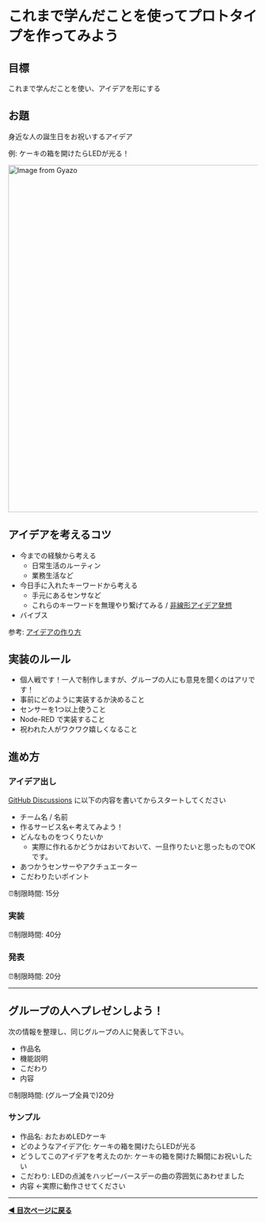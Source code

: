 # これまで学んだことを使ってプロトタイプを作ってみよう

## 目標
これまで学んだことを使い、アイデアを形にする

## お題
身近な人の誕生日をお祝いするアイデア

例: ケーキの箱を開けたらLEDが光る！

<a href="https://gyazo.com/102d5166c9d966b332301e8620542b53"><img src="https://i.gyazo.com/102d5166c9d966b332301e8620542b53.jpg" alt="Image from Gyazo" width="700"/></a>

## アイデアを考えるコツ

- 今までの経験から考える
  - 日常生活のルーティン
  - 業務生活など
- 今日手に入れたキーワードから考える
  - 手元にあるセンサなど
  - これらのキーワードを無理やり繋げてみる / [非線形アイデア発想](https://note.com/af_noguchi/n/ne2c52de1592b#2255e6c5-2b36-468e-b798-574cc0307475)
- バイブス

参考: [アイデアの作り方](https://www.amazon.co.jp/%E3%82%A2%E3%82%A4%E3%83%87%E3%82%A2%E3%81%AE%E3%81%A4%E3%81%8F%E3%82%8A%E6%96%B9-%E3%82%B8%E3%82%A7%E3%83%BC%E3%83%A0%E3%82%B9-W-%E3%83%A4%E3%83%B3%E3%82%B0/dp/4484881047)

## 実装のルール
- 個人戦です！一人で制作しますが、グループの人にも意見を聞くのはアリです！
- 事前にどのように実装するか決めること
- センサーを1つ以上使うこと
- Node-RED で実装すること
- 祝われた人がワクワク嬉しくなること


## 進め方
### アイデア出し
  [GitHub Discussions](https://github.com/protoout/h-protoout/discussions/categories/day1-%E3%83%97%E3%83%AD%E3%83%88%E3%82%BF%E3%82%A4%E3%83%97%E5%88%B6%E4%BD%9C) に以下の内容を書いてからスタートしてください
  - チーム名 / 名前
  - 作るサービス名←考えてみよう！
  - どんなものをつくりたいか
    - 実際に作れるかどうかはおいておいて、一旦作りたいと思ったものでOKです。
  - あつかうセンサーやアクチュエーター
  - こだわりたいポイント

⏰制限時間: 15分

### 実装

⏰制限時間: 40分

### 発表

⏰制限時間: 20分

---- 

## グループの人へプレゼンしよう！
次の情報を整理し、同じグループの人に発表して下さい。
- 作品名
- 機能説明
- こだわり
- 内容

⏰制限時間: (グループ全員で)20分
  
### サンプル
- 作品名: おたおめLEDケーキ
- どのようなアイデア化: ケーキの箱を開けたらLEDが光る
- どうしてこのアイデアを考えたのか: ケーキの箱を開けた瞬間にお祝いしたい
- こだわり: LEDの点滅をハッピーバースデーの曲の雰囲気にあわせました
- 内容 ←実際に動作させてください

----

**[◀ 目次ページに戻る](./readme.md)**
